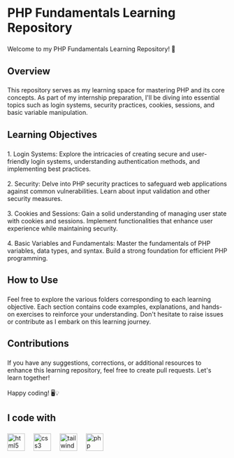 <h1 align="left">PHP Fundamentals Learning Repository</h1>

###

<p align="left">Welcome to my PHP Fundamentals Learning Repository! 🚀</p>

###

<h2 align="left">Overview</h2>

###

<p align="left">This repository serves as my learning space for mastering PHP and its core concepts. As part of my internship preparation, I'll be diving into essential topics such as login systems, security practices, cookies, sessions, and basic variable manipulation.</p>

###

<h2 align="left">Learning Objectives</h2>

###

<p align="left">1. Login Systems: Explore the intricacies of creating secure and user-friendly login systems, understanding authentication methods, and implementing best practices.<br><br>2. Security: Delve into PHP security practices to safeguard web applications against common vulnerabilities. Learn about input validation and other security measures.<br><br>3. Cookies and Sessions: Gain a solid understanding of managing user state with cookies and sessions. Implement functionalities that enhance user experience while maintaining security.<br><br>4. Basic Variables and Fundamentals: Master the fundamentals of PHP variables, data types, and syntax. Build a strong foundation for efficient PHP programming.</p>

###

<h2 align="left">How to Use</h2>

###

<p align="left">Feel free to explore the various folders corresponding to each learning objective. Each section contains code examples, explanations, and hands-on exercises to reinforce your understanding. Don't hesitate to raise issues or contribute as I embark on this learning journey.</p>

###

<h2 align="left">Contributions</h2>

###

<p align="left">If you have any suggestions, corrections, or additional resources to enhance this learning repository, feel free to create pull requests. Let's learn together!<br><br>Happy coding! 🖥️💡</p>

###

<h2 align="left">I code with</h2>

###

<div align="left">
  <img src="https://cdn.jsdelivr.net/gh/devicons/devicon/icons/html5/html5-original.svg" height="40" alt="html5 logo"  />
  <img width="12" />
  <img src="https://cdn.jsdelivr.net/gh/devicons/devicon/icons/css3/css3-original.svg" height="40" alt="css3 logo"  />
  <img width="12" />
  <img src="https://cdn.jsdelivr.net/gh/devicons/devicon/icons/tailwindcss/tailwindcss-original-wordmark.svg" height="40" alt="tailwindcss logo"  />
  <img width="12" />
  <img src="https://cdn.jsdelivr.net/gh/devicons/devicon/icons/php/php-original.svg" height="40" alt="php logo"  />
</div>

###
